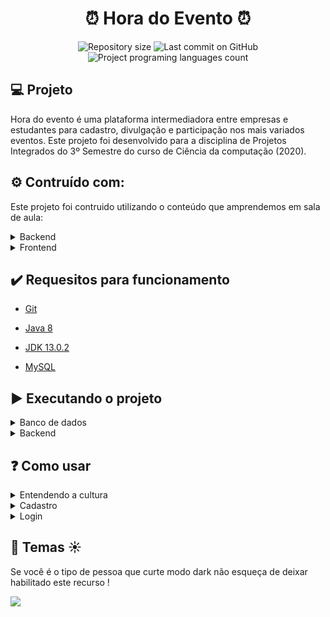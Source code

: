 <h1 align="center">⏰ Hora do Evento ⏰</h1>

<p align="center">
  <img alt="Repository size" src="https://img.shields.io/github/repo-size/davibrandao18/horadoevento?color=">
  <img alt="Last commit on GitHub" src="https://img.shields.io/github/last-commit/davibrandao18/horadoevento?color=">
  <img alt="Project programing languages count" src="https://img.shields.io/github/languages/count/davibrandao18/horadoevento?color=">
</p> 

## :computer: Projeto 

Hora do evento é uma plataforma intermediadora entre empresas e estudantes para cadastro, divulgação e participação nos mais variados eventos. Este projeto foi desenvolvido para a disciplina de Projetos Integrados do 3º Semestre do curso de Ciência da computação (2020).

## :gear: Contruído com:

Este projeto foi contruido utilizando o conteúdo que amprendemos em sala de aula:

<details>
    <summary>Backend</summary>
    <ul><li>Java 8</li></ul>
    <ul><li>JDK 13.0.2</li></ul>
    <ul><li>JSP</li></ul>
    <ul><li>JSTL</li></ul>
    <ul><li>Java Bens</li></ul>
    <ul><li>DAO (Data Acess Object)</li></ul>
    <ul><li>Service</li></ul>
    <ul><li>Factory</li></ul>
    <ul><li>MVC</li></ul>
    <ul><li>Front Controller</li></ul>
    <ul><li>Command</li></ul>
    <ul><li>MySQL</li></ul>
</details>

<details>
    <summary>Frontend</summary>
    <ul><li>HTML 5</li></ul>
    <ul><li>JSP</li></ul>
    <ul><li>JSTL</li></ul>
    <ul><li>Bootstrap</li></ul>
    <ul><li>CSS 3</li></ul>
    <ul><li>JavaScript</li></ul>
</details>

## :heavy_check_mark: Requesitos para funcionamento

<ul>
    <li><a href="https://git-scm.com/downloads">Git</a></li>
</ul>

<ul>
    <li><a href="https://www.java.com/pt_BR/download/" target="_blank">Java 8</a></li>
</ul>
<ul>
    <li><a href="https://www.oracle.com/java/technologies/javase-jdk13-downloads.html" target="_blank">JDK 13.0.2</a></li>
</ul>

<ul>
    <li><a href="https://dev.mysql.com/downloads/" target="_blank">MySQL</a></li>
</ul>

## :arrow_forward: Executando o projeto

<details>
    <summary>Banco de dados</summary>
    <ul>
        <li>Crie uma conexão</li>
        <li>Insira suas credenciais no arquivo ConnectionFactory.java</li>
        <li>Obtenha o driver do mysql jdbc e o adicione ao Path do projeto</li>
        <li>Crie a estrutura de tabelas usando o arquivo ddl.sql</li>
        <li>Popule as tabelas usando o aquivo dml.sql</li>
    </ul>
</details>

<details>
    <summary>Backend</summary>
    <ul>
        <li>Adicione o projeto ao servidor tomcat</li>
        <li>Inicie o servidor</li>
        <li>Por último, se estiver utilizando conexão local acesse localhost:8080/horadoevento/</li>
    </ul>
</details>

## :question: Como usar

<details>
    <summary>Entendendo a cultura</summary>
    <img src="https://github.com/davibrandao18/horadoevento/blob/master/WebContent/assets/logo/culture.png">
</details>

<details>
     <summary>Cadastro</summary>
     <ul>
        <img src="https://github.com/davibrandao18/horadoevento/blob/master/WebContent/assets/logo/gif2.gif">
    </ul> 
    </details>

<details>
     <summary>Login</summary>
    <ul>
        <li>teste</li>
    </ul>
</details>

## 🌙 Temas ☀

Se você é o tipo de pessoa que curte modo dark não esqueça de deixar habilitado este recurso !

<img src="https://github.com/davibrandao18/horadoevento/blob/master/WebContent/assets/logo/gif.gif">
